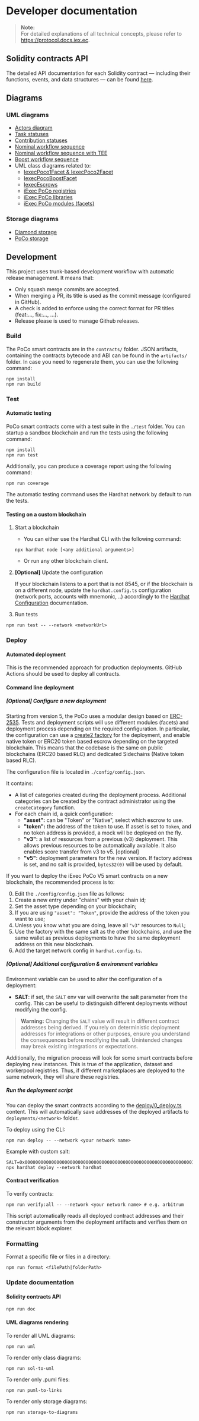 # Developer documentation

> **Note:** <br>
> For detailed explanations of all technical concepts, please refer to https://protocol.docs.iex.ec.

## Solidity contracts API

The detailed API documentation for each Solidity contract — including their functions, events, and data structures — can be found [here](./solidity/index.md).

## Diagrams

### UML diagrams

- [Actors diagram](./diagrams.md#actors-diagram)
- [Task statuses](./diagrams.md#task-statuses)
- [Contribution statuses](./diagrams.md#contribution-statuses)
- [Nominal workflow sequence](./diagrams.md#nominal)
- [Nominal workflow sequence with TEE](./diagrams.md#nominaltee)
- [Boost workflow sequence](./diagrams.md#boost)
- UML class diagrams related to:
    - [IexecPoco1Facet & IexecPoco2Facet](./uml/class-uml-IexecPocoFacets.svg)
    - [IexecPocoBoostFacet](./uml/class-uml-IexecPocoBoostFacet.svg)
    - [IexecEscrows](./uml/class-uml-IexecEscrows.svg)
    - [iExec PoCo registries](./uml/class-uml-dir-registries.svg)
    - [iExec PoCo libraries](./uml/class-uml-dir-libs.svg)
    - [iExec PoCo modules (facets)](./uml/class-uml-dir-facets.svg)

### Storage diagrams

- [Diamond storage](./uml/storage-diagram-diamond.svg)
- [PoCo storage](./uml/storage-diagram-poco.svg)

## Development

This project uses trunk-based development workflow with automatic release management. It means that:
- Only squash merge commits are accepted.
- When merging a PR, its title is used as the commit message (configured in GitHub).
- A check is added to enforce using the correct format for PR titles (feat:..., fix:..., ...).
- Release please is used to manage Github releases.

### Build

The PoCo smart contracts are in the `contracts/` folder. JSON artifacts, containing the contracts bytecode and ABI can be found in the `artifacts/` folder. In case you need to regenerate them, you can use the following command:
```
npm install
npm run build
```

### Test

#### Automatic testing

PoCo smart contracts come with a test suite in the `./test` folder. You can startup a sandbox blockchain and run the tests using the following command:

```
npm install
npm run test
```

Additionally, you can produce a coverage report using the following command:
```
npm run coverage
```

The automatic testing command uses the Hardhat network by default to run the tests.

#### Testing on a custom blockchain

1. Start a blockchain
    -   You can either use the Hardhat CLI with the following command:
    ```
    npx hardhat node [<any additional arguments>]
    ```
    - Or run any other blockchain client.
2. **[Optional]** Update the configuration

    If your blockchain listens to a port that is not 8545, or if the blockchain is on a different node, update the `hardhat.config.ts` configuration (network ports, accounts with mnemonic, ..) accordingly to the [Hardhat Configuration](https://hardhat.org/hardhat-runner/docs/config) documentation.
3. Run tests
```
npm run test -- --network <networkUrl>
```

### Deploy

#### Automated deployment

This is the recommended approach for production deployments. GitHub Actions should be used to deploy all contracts.

#### Command line deployment

##### [Optional] Configure a new deployment

Starting from version 5, the PoCo uses a modular design based on [ERC-2535](https://eips.ethereum.org/EIPS/eip-2535). Tests and deployment scripts will use different modules (facets) and deployment process depending on the required configuration. In particular, the configuration can use a [create2 factory](https://github.com/iExecBlockchainComputing/iexec-solidity/blob/master/contracts/Factory/GenericFactory.sol) for the deployment, and enable native token or ERC20 token based escrow depending on the targeted blockchain. This means that the codebase is the same on public blockchains (ERC20 based RLC) and dedicated Sidechains (Native token based RLC).

The configuration file is located in `./config/config.json`.

It contains:
- A list of categories created during the deployment process. Additional categories can be created by the contract administrator using the `createCategory` function.
- For each chain id, a quick configuration:
    - **"asset":** can be "Token" or "Native", select which escrow to use.
    - **"token":** the address of the token to use. If asset is set to `Token`, and no token address is provided, a mock will be deployed on the fly.
    - **"v3":** a list of resources from a previous (v3) deployment. This allows previous resources to be automatically available. It also enables score transfer from v3 to v5. [optional]
    - **"v5":** deployment parameters for the new version. If factory address is set, and no salt is provided, `bytes32(0)` will be used by default.

If you want to deploy the iExec PoCo V5 smart contracts on a new blockchain, the recommended process is to:

0. Edit the `./config/config.json` file as follows:
1. Create a new entry under "chains" with your chain id;
2. Set the asset type depending on your blockchain;
3. If you are using `"asset": "Token"`, provide the address of the token you want to use;
4. Unless you know what you are doing, leave all `"v3"` resources to `Null`;
5. Use the factory with the same salt as the other blockchains, and use the same wallet as previous deployments to have the same deployment address on this new blockchain.
6. Add the target network config in `hardhat.config.ts`.

##### [Optional] Additional configuration & environment variables

Environment variable can be used to alter the configuration of a deployment:
- **SALT**: if set, the `SALT` env var will overwrite the salt parameter from the config. This can be useful to distinguish different deployments without modifying the config.

> **Warning:** Changing the `SALT` value will result in different contract addresses being derived. If you rely on deterministic deployment addresses for integrations or other purposes, ensure you understand the consequences before modifying the salt. Unintended changes may break existing integrations or expectations.

Additionally, the migration process will look for some smart contracts before deploying new instances. This is true of the application, dataset and workerpool registries. Thus, if different marketplaces are deployed to the same network, they will share these registries.

##### Run the deployment script

You can deploy the smart contracts according to the [deploy/0_deploy.ts](./deploy/0_deploy.ts) content.
This will automatically save addresses of the deployed artifacts to `deployments/<network>` folder.

To deploy using the CLI:

```
npm run deploy -- --network <your network name>
```

Example with custom salt:

```
SALT=0x0000000000000000000000000000000000000000000000000000000000000001 npx hardhat deploy --network hardhat
```


#### Contract verification

To verify contracts:

```
npm run verify:all -- --network <your network name> # e.g. arbitrum
```

This script automatically reads all deployed contract addresses and their constructor arguments from the deployment artifacts and verifies them on the relevant block explorer.


### Formatting

Format a specific file or files in a directory:
```
npm run format <filePath|folderPath>
```

### Update documentation

#### Solidity contracts API

```
npm run doc
```

#### UML diagrams rendering

To render all UML diagrams:
```
npm run uml
```

To render only class diagrams:

```
npm run sol-to-uml
```

To render only .puml files:

```
npm run puml-to-links
```

To render only storage diagrams:

```
npm run storage-to-diagrams
```
